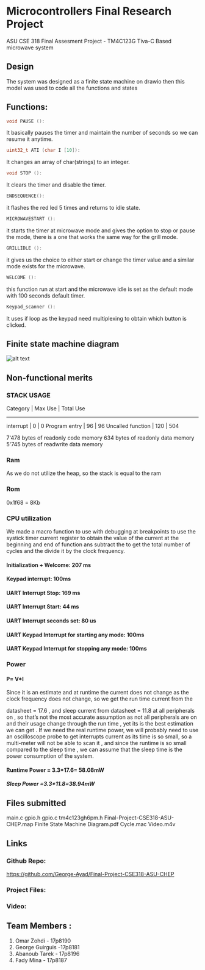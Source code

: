 # Microcontrollers Final Research Project 
ASU CSE 318 Final Assesment Project - TM4C123G Tiva-C Based microwave system

## Design
The system was designed as a finite state machine on drawio then this model was used to code all the functions and states

## Functions:

```C
void PAUSE ():
```

 It basically pauses the timer and maintain the number of seconds so we can resume it anytime.
```C
uint32_t ATI (char I [10]):
```
It changes an array of char(strings) to an integer.

```C
void STOP ():
```
 It clears the timer and disable the timer.

```C
ENDSEQUENCE():
```
 it flashes the red led 5 times and returns to idle state.

```C
MICROWAVESTART ():
```
 it starts the timer at microwave mode and gives the option to stop or pause the mode, there is a one that works the same way for the grill mode. 

```C
GRILLIDLE ():
```
it gives us the choice to either start or change the timer value and a similar mode exists for the microwave.

```C
WELCOME ():
```
 this function run at start and the microwave idle is set as the default mode with 100 seconds default timer.

```C
Keypad_scanner ():
```
 It uses if loop as the keypad need multiplexing to obtain which button is clicked.

## Finite state machine diagram

![alt text](http://url/to/img.png)


## Non-functional merits

### STACK USAGE

 Category		     	|	Max Use 	|	Total Use
________________________________________________________
 interrupt		          	|	0		   |	0
 Program entry		     |	96   		|	96
 Uncalled function		|	120		   |	504

7'478 bytes of readonly code memory
634 bytes of readonly data memory
5'745 bytes of readwrite data memory

### Ram 
As we do not utilize the heap, so the stack is equal to the ram 

### Rom 
0x1f68 = 8Kb

### CPU utilization 

We made a macro function to use with debugging at breakpoints to use the systick timer current register to obtain the value of the current at the beginning and end of function ans subtract the to get the total number of cycles and the divide it by the clock frequency.

#### Initialization + Welcome: 207 ms
#### Keypad interrupt: 100ms
#### UART Interrupt Stop: 169 ms
#### UART Interrupt Start: 44 ms
#### UART Interrupt seconds set: 80 us
#### UART Keypad Interrupt for starting any mode: 100ms
#### UART Keypad Interrupt for stopping any mode: 100ms

### Power
####  P= V*I 

Since it is an estimate and at runtime the current does not change as the clock frequency does not change, so we get the run time current from the 

datasheet = 17.6 , and sleep current from datasheet = 11.8 at all peripherals on , so that’s not the most accurate assumption as not all peripherals are on and their usage change through the run time , yet its is the best estimation we can get . If we need the real runtime power, we will probably need to use an oscilloscope probe to get interrupts current as its time is so small, so a multi-meter will not be able to scan it , and since the runtime is so small compared to the sleep time , we can assume that the sleep time is the power consumption of the system.

#### Runtime Power = 3.3*17.6= 58.08mW
##### Sleep Power =3.3*11.8=38.94mW



## Files submitted
main.c
gpio.h
gpio.c
tm4c123gh6pm.h
Final-Project-CSE318-ASU-CHEP.map
Finite State Machine Diagram.pdf
Cycle.mac
Video.m4v

## Links
### Github Repo:
https://github.com/George-Ayad/Final-Project-CSE318-ASU-CHEP

### Project Files:


### Video:


## Team Members :
1. Omar Zohdi - 17p8190
2. George Guirguis -17p8181
3. Abanoub Tarek - 17p8196
4. Fady Mina - 17p8187